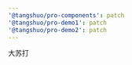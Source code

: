 ```yaml
---
'@tangshuo/pro-components': patch
'@tangshuo/pro-demo1': patch
'@tangshuo/pro-demo2': patch
---
```


大苏打

